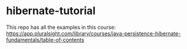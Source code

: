 # hibernate-tutorial

This repo has all the examples in this course: https://app.pluralsight.com/library/courses/java-persistence-hibernate-fundamentals/table-of-contents
